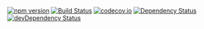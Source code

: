 [![npm version](https://badge.fury.io/js/shelter-template.svg)](https://badge.fury.io/js/shelter-template)
[![Build Status](https://travis-ci.org/toomastahves/template.svg?branch=master)](https://travis-ci.org/toomastahves/template)
[![codecov.io](https://codecov.io/github/toomastahves/template/coverage.svg?branch=master)](https://codecov.io/github/toomastahves/template?branch=master)
[![Dependency Status](https://david-dm.org/toomastahves/template.svg)](https://david-dm.org/toomastahves/template)
[![devDependency Status](https://david-dm.org/toomastahves/template/dev-status.svg)](https://david-dm.org/toomastahves/template#info=devDependencies)
